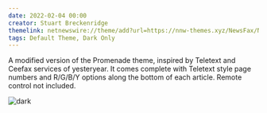 ```yaml
---
date: 2022-02-04 00:00
creator: Stuart Breckenridge
themelink: netnewswire://theme/add?url=https://nnw-themes.xyz/NewsFax/NewsFax.nnwtheme.zip
tags: Default Theme, Dark Only
---
```


A modified version of the Promenade theme, inspired by Teletext and Ceefax services of yesteryear.
It comes complete with Teletext style page numbers and R/G/B/Y options along the bottom of each article.
Remote control not included.

![dark](/NewsFax/NewsFax.png)